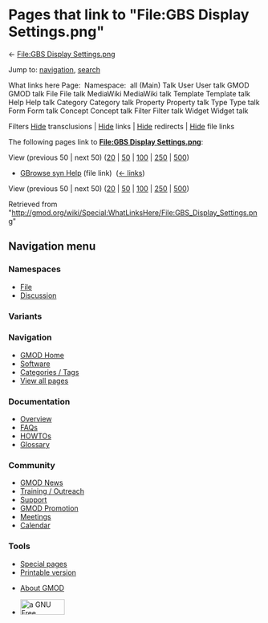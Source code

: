 <div id="mw-page-base" class="noprint">

</div>

<div id="mw-head-base" class="noprint">

</div>

<div id="content" class="mw-body" role="main">

<span id="top"></span>

<div id="mw-js-message" style="display:none;">

</div>



# <span dir="auto">Pages that link to "File:GBS Display Settings.png"</span>

<div id="bodyContent">

<div id="contentSub">

← [File:GBS Display
Settings.png](/wiki/File:GBS_Display_Settings.png "File:GBS Display Settings.png")

</div>

<div id="jump-to-nav" class="mw-jump">

Jump to: [navigation](#mw-navigation), [search](#p-search)

</div>

<div id="mw-content-text">

What links here Page:  Namespace:  all (Main) Talk User User talk GMOD
GMOD talk File File talk MediaWiki MediaWiki talk Template Template talk
Help Help talk Category Category talk Property Property talk Type Type
talk Form Form talk Concept Concept talk Filter Filter talk Widget
Widget talk

Filters
[Hide](/mediawiki/index.php?title=Special:WhatLinksHere/File:GBS_Display_Settings.png&hidetrans=1 "Special:WhatLinksHere/File:GBS Display Settings.png")
transclusions \|
[Hide](/mediawiki/index.php?title=Special:WhatLinksHere/File:GBS_Display_Settings.png&hidelinks=1 "Special:WhatLinksHere/File:GBS Display Settings.png")
links \|
[Hide](/mediawiki/index.php?title=Special:WhatLinksHere/File:GBS_Display_Settings.png&hideredirs=1 "Special:WhatLinksHere/File:GBS Display Settings.png")
redirects \|
[Hide](/mediawiki/index.php?title=Special:WhatLinksHere/File:GBS_Display_Settings.png&hideimages=1 "Special:WhatLinksHere/File:GBS Display Settings.png")
file links

The following pages link to **[File:GBS Display
Settings.png](/wiki/File:GBS_Display_Settings.png "File:GBS Display Settings.png")**:

View (previous 50 \| next 50)
([20](/mediawiki/index.php?title=Special:WhatLinksHere/File:GBS_Display_Settings.png&limit=20 "Special:WhatLinksHere/File:GBS Display Settings.png")
\|
[50](/mediawiki/index.php?title=Special:WhatLinksHere/File:GBS_Display_Settings.png&limit=50 "Special:WhatLinksHere/File:GBS Display Settings.png")
\|
[100](/mediawiki/index.php?title=Special:WhatLinksHere/File:GBS_Display_Settings.png&limit=100 "Special:WhatLinksHere/File:GBS Display Settings.png")
\|
[250](/mediawiki/index.php?title=Special:WhatLinksHere/File:GBS_Display_Settings.png&limit=250 "Special:WhatLinksHere/File:GBS Display Settings.png")
\|
[500](/mediawiki/index.php?title=Special:WhatLinksHere/File:GBS_Display_Settings.png&limit=500 "Special:WhatLinksHere/File:GBS Display Settings.png"))

- [GBrowse syn Help](/wiki/GBrowse_syn_Help "GBrowse syn Help") (file
  link) ‎ <span class="mw-whatlinkshere-tools">([←
  links](/mediawiki/index.php?title=Special:WhatLinksHere&target=GBrowse+syn+Help "Special:WhatLinksHere"))</span>

View (previous 50 \| next 50)
([20](/mediawiki/index.php?title=Special:WhatLinksHere/File:GBS_Display_Settings.png&limit=20 "Special:WhatLinksHere/File:GBS Display Settings.png")
\|
[50](/mediawiki/index.php?title=Special:WhatLinksHere/File:GBS_Display_Settings.png&limit=50 "Special:WhatLinksHere/File:GBS Display Settings.png")
\|
[100](/mediawiki/index.php?title=Special:WhatLinksHere/File:GBS_Display_Settings.png&limit=100 "Special:WhatLinksHere/File:GBS Display Settings.png")
\|
[250](/mediawiki/index.php?title=Special:WhatLinksHere/File:GBS_Display_Settings.png&limit=250 "Special:WhatLinksHere/File:GBS Display Settings.png")
\|
[500](/mediawiki/index.php?title=Special:WhatLinksHere/File:GBS_Display_Settings.png&limit=500 "Special:WhatLinksHere/File:GBS Display Settings.png"))

</div>

<div class="printfooter">

Retrieved from
"<http://gmod.org/wiki/Special:WhatLinksHere/File:GBS_Display_Settings.png>"

</div>

<div id="catlinks" class="catlinks catlinks-allhidden">

</div>

<div class="visualClear">

</div>

</div>

</div>

<div id="mw-navigation">

## Navigation menu

<div id="mw-head">



<div id="left-navigation">

<div id="p-namespaces" class="vectorTabs" role="navigation"
aria-labelledby="p-namespaces-label">

### Namespaces

- <span id="ca-nstab-image"><a href="/wiki/File:GBS_Display_Settings.png" accesskey="c"
  title="View the file page [c]">File</a></span>
- <span id="ca-talk"><a
  href="/mediawiki/index.php?title=File_talk:GBS_Display_Settings.png&amp;action=edit&amp;redlink=1"
  accesskey="t"
  title="Discussion about the content page [t]">Discussion</a></span>

</div>

<div id="p-variants" class="vectorMenu emptyPortlet" role="navigation"
aria-labelledby="p-variants-label">

### 

### Variants[](#)

<div class="menu">

</div>

</div>

</div>

<div id="right-navigation">





</div>



</div>

</div>

</div>

<div id="mw-panel">

<div id="p-logo" role="banner">

<a href="/wiki/Main_Page"
style="background-image: url(http://gmod.org/images/GMOD-cogs.png);"
title="Visit the main page"></a>

</div>

<div id="p-Navigation" class="portal" role="navigation"
aria-labelledby="p-Navigation-label">

### Navigation

<div class="body">

- <span id="n-GMOD-Home">[GMOD Home](/wiki/Main_Page)</span>
- <span id="n-Software">[Software](/wiki/GMOD_Components)</span>
- <span id="n-Categories-.2F-Tags">[Categories /
  Tags](/wiki/Categories)</span>
- <span id="n-View-all-pages">[View all
  pages](/wiki/Special:AllPages)</span>

</div>

</div>

<div id="p-Documentation" class="portal" role="navigation"
aria-labelledby="p-Documentation-label">

### Documentation

<div class="body">

- <span id="n-Overview">[Overview](/wiki/Overview)</span>
- <span id="n-FAQs">[FAQs](/wiki/Category:FAQ)</span>
- <span id="n-HOWTOs">[HOWTOs](/wiki/Category:HOWTO)</span>
- <span id="n-Glossary">[Glossary](/wiki/Glossary)</span>

</div>

</div>

<div id="p-Community" class="portal" role="navigation"
aria-labelledby="p-Community-label">

### Community

<div class="body">

- <span id="n-GMOD-News">[GMOD News](/wiki/GMOD_News)</span>
- <span id="n-Training-.2F-Outreach">[Training /
  Outreach](/wiki/Training_and_Outreach)</span>
- <span id="n-Support">[Support](/wiki/Support)</span>
- <span id="n-GMOD-Promotion">[GMOD
  Promotion](/wiki/GMOD_Promotion)</span>
- <span id="n-Meetings">[Meetings](/wiki/Meetings)</span>
- <span id="n-Calendar">[Calendar](/wiki/Calendar)</span>

</div>

</div>

<div id="p-tb" class="portal" role="navigation"
aria-labelledby="p-tb-label">

### Tools

<div class="body">

- <span id="t-specialpages"><a href="/wiki/Special:SpecialPages" accesskey="q"
  title="A list of all special pages [q]">Special pages</a></span>
- <span id="t-print"><a
  href="/mediawiki/index.php?title=Special:WhatLinksHere/File:GBS_Display_Settings.png&amp;printable=yes"
  rel="alternate" accesskey="p"
  title="Printable version of this page [p]">Printable version</a></span>

</div>

</div>

</div>

</div>

<div id="footer" role="contentinfo">

- <span id="footer-places-about">[About
  GMOD](/wiki/GMOD:About "GMOD:About")</span>

<!-- -->

- <span id="footer-copyrightico">[<img src="http://www.gnu.org/graphics/gfdl-logo-small.png" width="88"
  height="31" alt="a GNU Free Documentation License" />](http://www.gnu.org/licenses/fdl-1.3.html)</span>


<div style="clear:both">

</div>

</div>
